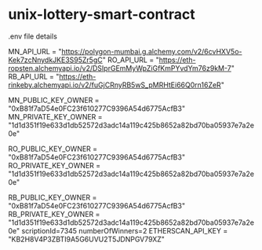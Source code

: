 # unix-lottery-smart-contract

.env file details

MN_API_URL = "https://polygon-mumbai.g.alchemy.com/v2/6cvHXV5o-Kek7zcNnydkJKE3S95Zr5gC"
RO_API_URL = "https://eth-ropsten.alchemyapi.io/v2/DSIprGEmMyWpZiGfKmPYvdYm76z9kM-7"
RB_API_URL = "https://eth-rinkeby.alchemyapi.io/v2/fuGjCRnyRB5wS_pMRHtEi66Q0rn16ZeR"

MN_PUBLIC_KEY_OWNER = "0xB81f7aD54e0FC23f610277C9396A54d6775AcfB3"
MN_PRIVATE_KEY_OWNER = "1d1d351f19e633d1db52572d3adc14a119c425b8652a82bd70ba05937e7a2e0e"

RO_PUBLIC_KEY_OWNER = "0xB81f7aD54e0FC23f610277C9396A54d6775AcfB3"
RO_PRIVATE_KEY_OWNER = "1d1d351f19e633d1db52572d3adc14a119c425b8652a82bd70ba05937e7a2e0e"

RB_PUBLIC_KEY_OWNER = "0xB81f7aD54e0FC23f610277C9396A54d6775AcfB3"
RB_PRIVATE_KEY_OWNER = "1d1d351f19e633d1db52572d3adc14a119c425b8652a82bd70ba05937e7a2e0e"
scriptionId=7345
numberOfWinners=2
ETHERSCAN_API_KEY = "KB2H8V4P3ZBTI9A5G6UVU2T5JDNPGV79XZ"
